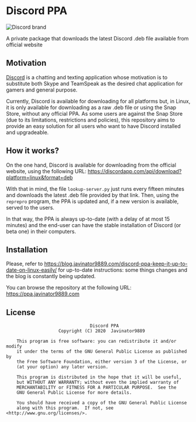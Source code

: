 # Discord PPA
![Discord brand](https://indiemegabooth.com/wp-cargo/uploads/2018/03/Discord-LogoWordmark-Black.png)

A private package that downloads the latest Discord .deb file available from official website

## Motivation

[Discord](https://discordapp.com/) is a chatting and texting application
whose motivation is to substitute both Skype and TeamSpeak as the desired 
chat application for gamers and general purpose.

Currently, Discord is available for downloading for all platforms but, in
Linux, it is only available for downloading as a raw .deb file or using
the Snap Store, without any official PPA. As some users are against the
Snap Store (due to its limitations, restrictions and policies), this 
repository aims to provide an easy solution for all users who want to have
Discord installed and upgradeable.

## How it works?

On the one hand, Discord is available for downloading from the official
website, using the following URL: 
https://discordapp.com/api/download?platform=linux&format=deb

With that in mind, the file `lookup-server.py` just runs every fifteen
minutes and downloads the latest .deb file provided by that link. Then, 
using the `reprepro` program, the PPA is updated and, if a new version is
available, served to the users.

In that way, the PPA is always up-to-date (with a delay of at most 15
minutes) and the end-user can have the stable installation of Discord
(or beta one) in their computers.

## Installation

Please, refer to https://blog.javinator9889.com/discord-ppa-keep-it-up-to-date-on-linux-easily/ for up-to-date instructions:
some things changes and the blog is constantly being updated.

You can browse the repository at the following URL:
https://ppa.javinator9889.com

## License

```
                                Discord PPA
                    Copyright (C) 2020  Javinator9889

    This program is free software: you can redistribute it and/or modify
    it under the terms of the GNU General Public License as published by
    the Free Software Foundation, either version 3 of the License, or
    (at your option) any later version.

    This program is distributed in the hope that it will be useful,
    but WITHOUT ANY WARRANTY; without even the implied warranty of
    MERCHANTABILITY or FITNESS FOR A PARTICULAR PURPOSE.  See the
    GNU General Public License for more details.

    You should have received a copy of the GNU General Public License
    along with this program.  If not, see <http://www.gnu.org/licenses/>.
```
